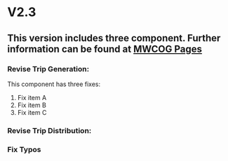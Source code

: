 # V2.3

## This version includes three component. Further information can be found at [MWCOG Pages](https://www.mwcog.com/)
### Revise Trip Generation:  
This component has three fixes:
1. Fix item A
2. Fix item B
3. Fix item C

### Revise Trip Distribution: 

### Fix Typos
